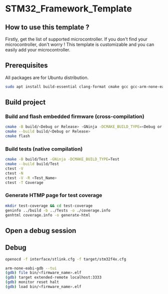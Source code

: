 # STM32_Framework_Template
## How to use this template ?
Firstly, get the list of supported microcontroller.
If you don't find your microcontroller, don't worry !
This template is customizable and you can easily add your microcontroller.
## Prerequisites
All packages are for Ubuntu distribution.
```bash
sudo apt install build-essential clang-format cmake gcc gcc-arm-none-eabi-gcc gdb-multiarch lcov ninja-build openocd
```
## Build project
### Build and flash embedded firmware (cross-compilation)
```bash
cmake -B build/<Debug or Release> -GNinja -DCMAKE_BUILD_TYPE=<Debug or Release> -DSELECTED_BOARD=<Your_Board>
cmake --build build/<Debug or Release>
cmake flash
```
### Build tests (native compilation)
```bash
cmake -B build/Test -GNinja -DCMAKE_BUILD_TYPE=Test
cmake --build build/Test
ctest -V
ctest -N
ctest -V -R <Test_Name>
ctest -T Coverage
```
### Generate HTMP page for test coverage
```bash
mkdir test-coverage && cd test-coverage
geninfo ../build -b ../Tests -o ./coverage.info
genhtml coverage.info -o generate-html
```
## Open a debug session
## Debug
```bash
openocd -f interface/stlink.cfg -f target/stm32f4x.cfg
```
```bash
arm-none-eabi-gdb --tui
(gdb) file bin/<firmware_name>.elf
(gdb) target extended-remote localhost:3333
(gdb) monitor reset halt
(gdb) load bin/<firmware_name>.elf
```